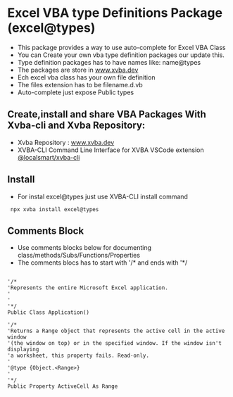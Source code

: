 # Excel VBA type Definitions Package (excel@types)
 
 - This package provides a way to use auto-complete for Excel VBA Class
 - You can Create your own vba type definition packages our update this.
 - Type definition packages has to have names like: name@types 
 - The packages are store in www.xvba.dev
 - Ech excel vba class has your own file definition 
 - The files extension has to be filename.d.vb
 - Auto-complete just expose Public types


## Create,install and share VBA Packages With Xvba-cli and Xvba Repository:

- Xvba Repository : <a href="https://www.xvba.dev"> www.xvba.dev</a>
- XVBA-CLI Command Line Interface for XVBA VSCode extension <a href="https://www.npmjs.com/package/@localsmart/xvba-cli">@localsmart/xvba-cli </a>

## Install

- For instal excel@types just use XVBA-CLI install command

```
 npx xvba install excel@types
```
## Comments Block

- Use comments blocks below for documenting class/methods/Subs/Functions/Properties
- The comments blocs has to start with '/* and ends with '*/

```

'/*
'Represents the entire Microsoft Excel application.
'
'
'*/
Public Class Application()

```

```
'/*
'Returns a Range object that represents the active cell in the active window 
'(the window on top) or in the specified window. If the window isn't displaying 
'a worksheet, this property fails. Read-only.
'
'@type {Object.<Range>}
'
'*/
Public Property ActiveCell As Range

```